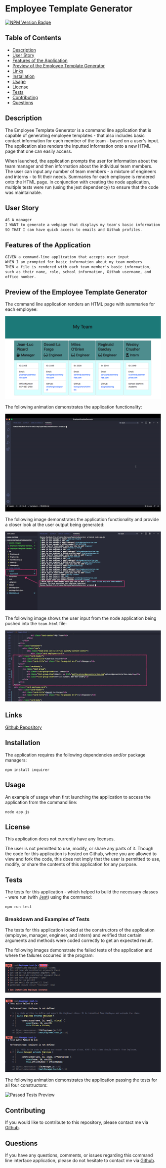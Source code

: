 # Employee Template Generator

[![NPM Version Badge](https://badge.fury.io/js/%40angular%2Fcore.svg)](https://badge.fury.io/js/%40angular%2Fcore)

## Table of Contents
*  [Description](#description)
*  [User Story](#user-story)
*  [Features of the Application](#features-of-the-application)
*  [Preview of the Employee Template Generator](#preview-of-the-employee-template-generator)
*  [Links](#links)
*  [Installation](#installation)
*  [Usage](#usage)
*  [License](#license)
*  [Tests](#tests)
*  [Contributing](#contributing)
*  [Questions](#questions)

## Description

The Employee Template Generator is a command line application that is capable of generating employee templates - that also includes basic contact information for each member of the team - based on a user's input. The application also renders the inputted information onto a new HTML page that one can easily access.

When launched, the application prompts the user for information about the team manager and then information about the individual team members. The user can input any number of team members - a mixture of engineers and interns - to fit their needs. Summaries for each employee is rendered onto the HTML page. In conjunction with creating the node application, multiple tests were run (using the jest dependency) to ensure that the code was maintainable.

## User Story
~~~
AS A manager   
I WANT to generate a webpage that displays my team's basic information  
SO THAT I can have quick access to emails and Github profiles.
~~~

## Features of the Application
~~~
GIVEN a command-line application that accepts user input  
WHEN I am prompted for basic information about my team members  
THEN a file is rendered with each team member's basic information, such as their name, role, school information, Github username, and office number.
~~~

## Preview of the Employee Template Generator

The command line application renders an HTML page with summaries for each employee:

![My Team Preview](assets/images/myTeamPreview.png)

The following animation demonstrates the application functionality:

![Employee Template Generator](https://github.com/rh9891/EmployeeTemplateGenerator/blob/master/assets/images/Employee%20Template%20Generator.gif)

The following image demonstrates the application functionality and provide a closer look at the user output being generated:

![Output Preview](assets/images/outputPreview.jpg)

The following image shows the user input from the node application being pushed into the ``team.html`` file:

![Team HTML Preview](assets/images/teamHTMLPreview.jpg)

## Links

[Github Repository](https://github.com/rh9891/EmployeeTemplateGenerator)

## Installation

The application requires the following dependencies and/or package managers:
~~~
npm install inquirer
~~~

## Usage

An example of usage when first launching the application to access the application from the command line:
~~~
node app.js
~~~

## License

This application does not currently have any licenses.

The user is not permitted to use, modify, or share any parts of it. Though the code for this application is hosted on Github, where you are allowed to view and fork the code, this does not imply that the user is permitted to use, modify, or share the contents of this application for any purpose.

## Tests

The tests for this application - which helped to build the necessary classes - were run (with [Jest](https://jestjs.io/docs/en/getting-started)) using the command:
~~~
npm run test
~~~

### Breakdown and Examples of Tests 

The tests for this application looked at the constructors of the application (employee, manager, engineer, and intern) and verified that certain arguments and methods were coded correctly to get an expected result.

The following images demonstrate the failed tests of the application and where the failures occurred in the program:

![Failed Employee Test Preview](assets/images/failedEmployeeTest.png)

![Failed Engineer and Manager Test Preview](assets/images/failedEngineerManagerTest.png)

The following animation demonstrates the application passing the tests for all four constructors:

![Passed Tests Preview](assets/images/passedTestsPreview.gif)

## Contributing

If you would like to contribute to this repository, please contact me via [Github](https://github.com/rh9891).

## Questions

If you have any questions, comments, or issues regarding this command line interface application, please do not hesitate to contact me via [Github](https://github.com/rh9891).